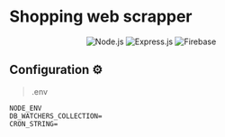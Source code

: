 # Shopping web scrapper

<div style="text-align:center;">

![Node.js](https://img.shields.io/badge/-Node.js-333333?style=flat&logo=node.js)
![Express.js](https://img.shields.io/badge/-Express.js-333333?style=flat&logo=express)
![Firebase](https://img.shields.io/badge/-Firebase-333333?style=flat&logo=firebase)

</div>


## Configuration ⚙️
> .env
``` 
NODE_ENV
DB_WATCHERS_COLLECTION=
CRON_STRING=
```

